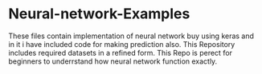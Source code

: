# Neural-network-Examples
These files contain implementation of neural network buy using keras and in it i have included code for making prediction also. This Repository includes required datasets in a refined form.
This Repo is perect for beginners to underrstand how neural network function exactly.
